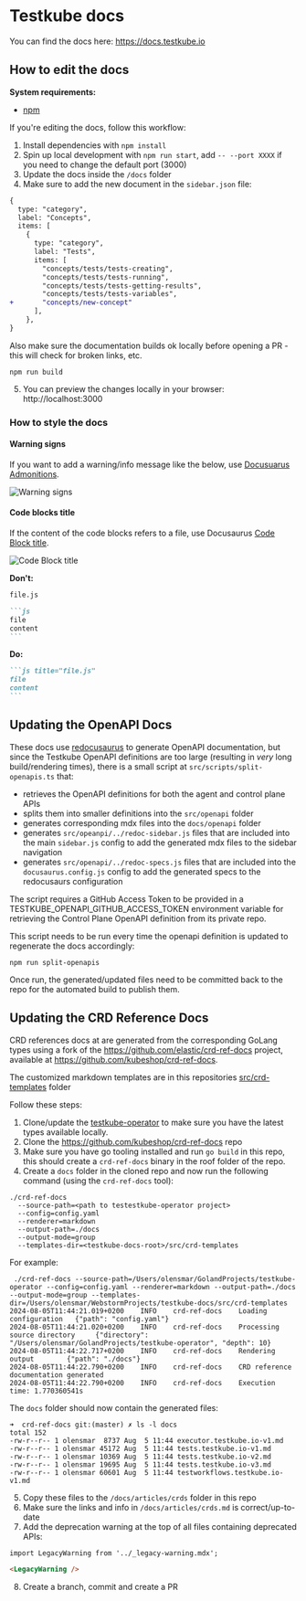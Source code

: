 # Testkube docs

You can find the docs here: https://docs.testkube.io

## How to edit the docs

**System requirements:**
- [npm](https://nodejs.org/en/download)

If you're editing the docs, follow this workflow:

1. Install dependencies with `npm install`
2. Spin up local development with `npm run start`, add `-- --port XXXX` if you need to change the default port (3000)
3. Update the docs inside the `/docs` folder
4. Make sure to add the new document in the `sidebar.json` file:

```diff
{
  type: "category",
  label: "Concepts",
  items: [
    {
      type: "category",
      label: "Tests",
      items: [
        "concepts/tests/tests-creating",
        "concepts/tests/tests-running",
        "concepts/tests/tests-getting-results",
        "concepts/tests/tests-variables",
+       "concepts/new-concept"
      ],
    },
}
```

Also make sure the documentation builds ok locally before opening a PR - this will check for broken links, etc. 

```
npm run build
```

5. You can preview the changes locally in your browser: http://localhost:3000

### How to style the docs

#### Warning signs

If you want to add a warning/info message like the below, use [Docusuarus Admonitions](https://docusaurus.io/docs/markdown-features/admonitions).

![Warning signs](./docs/img/docusaurus-admonitions.png)


#### Code blocks title

If the content of the code blocks refers to a file, use Docusaurus [Code Block title](https://docusaurus.io/docs/markdown-features/code-blocks#code-title).

![Code Block title](./docs/img/docusaurus-codeblock-title.png)

**Don't:**

````md
file.js

```js
file
content
```
````

**Do:**

````md
```js title="file.js"
file
content
```
````

## Updating the OpenAPI Docs

These docs use [redocusaurus](https://redocusaurus.vercel.app/) to generate OpenAPI documentation, but
since the Testkube OpenAPI definitions are too large (resulting in _very_ long build/rendering times), there is a 
small script at `src/scripts/split-openapis.ts` that:

- retrieves the OpenAPI definitions for both the agent and control plane APIs
- splits them into smaller definitions into the `src/openapi` folder 
- generates corresponding mdx files into the `docs/openapi` folder
- generates `src/opeanpi/../redoc-sidebar.js` files that are included into the main `sidebar.js` config to add the 
  generated mdx files to the sidebar navigation 
- generates `src/openapi/../redoc-specs.js` files that are included into the `docusaurus.config.js` config to 
  add the generated specs to the redocusaurs configuration

The script requires a GitHub Access Token to be provided in a TESTKUBE_OPENAPI_GITHUB_ACCESS_TOKEN environment variable
for retrieving the Control Plane OpenAPI definition from its private repo.

This script needs to be run every time the openapi definition is updated to regenerate the docs accordingly:

```
npm run split-openapis
```

Once run, the generated/updated files need to be committed back to the repo for the automated build to publish them.

## Updating the CRD Reference Docs

CRD references docs at are generated from the corresponding GoLang types using a fork of the
https://github.com/elastic/crd-ref-docs project, available at https://github.com/kubeshop/crd-ref-docs.

The customized markdown templates are in this repositories [src/crd-templates](src/crd-templates) folder

Follow these steps:

1. Clone/update the [testkube-operator](https://github.com/kubeshop/testkube-operator) to make sure you have the latest 
   types available locally.
2. Clone the https://github.com/kubeshop/crd-ref-docs repo
3. Make sure you have go tooling installed and run `go build` in this repo, this
   should create a `crd-ref-docs` binary in the roof folder of the repo.
4. Create a `docs` folder in the cloned repo and now run the following command (using the `crd-ref-docs` tool):

```shell
./crd-ref-docs  
  --source-path=<path to testestkube-operator project> 
  --config=config.yaml 
  --renderer=markdown 
  --output-path=./docs 
  --output-mode=group
  --templates-dir=<testkube-docs-root>/src/crd-templates
```

For example:

```shell
 ./crd-ref-docs --source-path=/Users/olensmar/GolandProjects/testkube-operator --config=config.yaml --renderer=markdown --output-path=./docs --output-mode=group --templates-dir=/Users/olensmar/WebstormProjects/testkube-docs/src/crd-templates
2024-08-05T11:44:21.019+0200    INFO    crd-ref-docs    Loading configuration   {"path": "config.yaml"}
2024-08-05T11:44:21.020+0200    INFO    crd-ref-docs    Processing source directory     {"directory": "/Users/olensmar/GolandProjects/testkube-operator", "depth": 10}
2024-08-05T11:44:22.717+0200    INFO    crd-ref-docs    Rendering output        {"path": "./docs"}
2024-08-05T11:44:22.790+0200    INFO    crd-ref-docs    CRD reference documentation generated
2024-08-05T11:44:22.790+0200    INFO    crd-ref-docs    Execution time: 1.770360541s
```

The `docs` folder should now contain the generated files:

```shell
➜  crd-ref-docs git:(master) ✗ ls -l docs
total 152
-rw-r--r-- 1 olensmar  8737 Aug  5 11:44 executor.testkube.io-v1.md
-rw-r--r-- 1 olensmar 45172 Aug  5 11:44 tests.testkube.io-v1.md
-rw-r--r-- 1 olensmar 10369 Aug  5 11:44 tests.testkube.io-v2.md
-rw-r--r-- 1 olensmar 19695 Aug  5 11:44 tests.testkube.io-v3.md
-rw-r--r-- 1 olensmar 60601 Aug  5 11:44 testworkflows.testkube.io-v1.md
```

5. Copy these files to the `/docs/articles/crds` folder in this repo
6. Make sure the links and info in `/docs/articles/crds.md` is correct/up-to-date
7. Add the deprecation warning at the top of all files containing deprecated APIs:

```markdown
import LegacyWarning from '../_legacy-warning.mdx';

<LegacyWarning />
```

8. Create a branch, commit and create a PR

